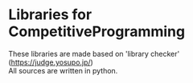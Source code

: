 # Libraries for CompetitiveProgramming
These libraries are made based on 'library checker' (https://judge.yosupo.jp/)  
All sources are written in python.
